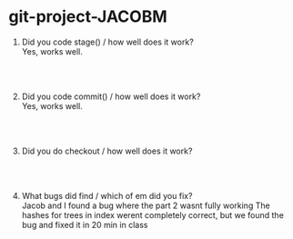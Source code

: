 # git-project-JACOBM
1.  Did you code stage() / how well does it work? <br/>
    Yes, works well.

<br/>
<br/>

2.  Did you code commit() / how well does it work? <br/>
    Yes, works well.

<br/>
<br/>

3. Did you do checkout / how well does it work? <br/>


<br/>
<br/>

4. What bugs did find / which of em did you fix? <br/>
    Jacob and I found a bug where the part 2 wasnt fully working
    The hashes for trees in index werent completely correct,
    but we found the bug and fixed it in 20 min in class